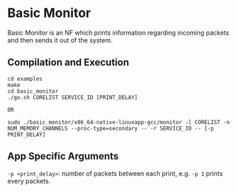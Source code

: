 Basic Monitor
==
Basic Monitor is an NF which prints information regarding incoming packets and then sends it out of the system.

Compilation and Execution
--
```
cd examples
make
cd basic_monitor
./go.sh CORELIST SERVICE_ID [PRINT_DELAY]

OR

sudo ./basic_monitor/x86_64-native-linuxapp-gcc/monitor -l CORELIST -n NUM_MEMORY_CHANNELS --proc-type=secondary -- -r SERVICE_ID -- [-p PRINT_DELAY]
```

App Specific Arguments
--
`-p <print_delay>`: number of packets between each print, e.g. `-p 1` prints every packets.